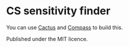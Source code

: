 # CS sensitivity finder

You can use [Cactus](//github.com/koenbok/Cactus) and [Compass](http://compass-style.org/) to build this.

Published under the MIT licence.

